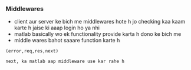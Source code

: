 ### Middlewares
- client aur server ke bich me middlewares hote h jo checking kaa kaam karte h jaise ki aaap login ho ya nhi 
- matlab basically wo ek functionality provide karta h  dono ke bich me
- middle wares bahot saaare function karte h 
```
(error,req,res,next)

next, ka matlab aap middleware use kar rahe h 


```